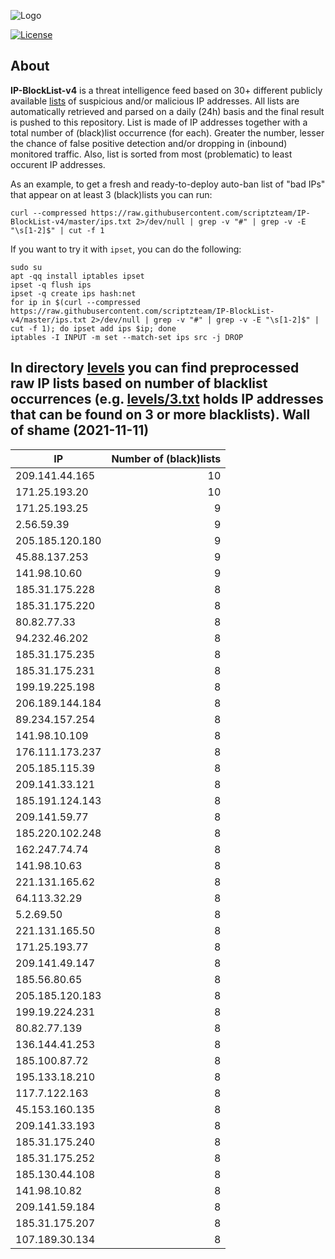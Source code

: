 ![Logo](https://i.imgur.com/PyKLAe7.png)

[![License](https://img.shields.io/badge/license-The_Unlicense-red.svg)](https://unlicense.org/)

About
----

**IP-BlockList-v4** is a threat intelligence feed based on 30+ different publicly available [lists](https://github.com/stamparm/maltrail) of suspicious and/or malicious IP addresses. All lists are automatically retrieved and parsed on a daily (24h) basis and the final result is pushed to this repository. List is made of IP addresses together with a total number of (black)list occurrence (for each). Greater the number, lesser the chance of false positive detection and/or dropping in (inbound) monitored traffic. Also, list is sorted from most (problematic) to least occurent IP addresses.

As an example, to get a fresh and ready-to-deploy auto-ban list of "bad IPs" that appear on at least 3 (black)lists you can run:

```
curl --compressed https://raw.githubusercontent.com/scriptzteam/IP-BlockList-v4/master/ips.txt 2>/dev/null | grep -v "#" | grep -v -E "\s[1-2]$" | cut -f 1
```

If you want to try it with `ipset`, you can do the following:

```
sudo su
apt -qq install iptables ipset
ipset -q flush ips
ipset -q create ips hash:net
for ip in $(curl --compressed https://raw.githubusercontent.com/scriptzteam/IP-BlockList-v4/master/ips.txt 2>/dev/null | grep -v "#" | grep -v -E "\s[1-2]$" | cut -f 1); do ipset add ips $ip; done
iptables -I INPUT -m set --match-set ips src -j DROP
```

In directory [levels](levels) you can find preprocessed raw IP lists based on number of blacklist occurrences (e.g. [levels/3.txt](levels/3.txt) holds IP addresses that can be found on 3 or more blacklists).
Wall of shame (2021-11-11)
----

|IP|Number of (black)lists|
|---|--:|
209.141.44.165|10
171.25.193.20|10
171.25.193.25|9
2.56.59.39|9
205.185.120.180|9
45.88.137.253|9
141.98.10.60|9
185.31.175.228|8
185.31.175.220|8
80.82.77.33|8
94.232.46.202|8
185.31.175.235|8
185.31.175.231|8
199.19.225.198|8
206.189.144.184|8
89.234.157.254|8
141.98.10.109|8
176.111.173.237|8
205.185.115.39|8
209.141.33.121|8
185.191.124.143|8
209.141.59.77|8
185.220.102.248|8
162.247.74.74|8
141.98.10.63|8
221.131.165.62|8
64.113.32.29|8
5.2.69.50|8
221.131.165.50|8
171.25.193.77|8
209.141.49.147|8
185.56.80.65|8
205.185.120.183|8
199.19.224.231|8
80.82.77.139|8
136.144.41.253|8
185.100.87.72|8
195.133.18.210|8
117.7.122.163|8
45.153.160.135|8
209.141.33.193|8
185.31.175.240|8
185.31.175.252|8
185.130.44.108|8
141.98.10.82|8
209.141.59.184|8
185.31.175.207|8
107.189.30.134|8
